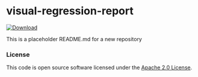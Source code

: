 
# visual-regression-report

 [ ![Download](https://api.bintray.com/packages/hmrc/releases/visual-regression-report/images/download.svg) ](https://bintray.com/hmrc/releases/visual-regression-report/_latestVersion)

This is a placeholder README.md for a new repository

### License

This code is open source software licensed under the [Apache 2.0 License]("http://www.apache.org/licenses/LICENSE-2.0.html").

